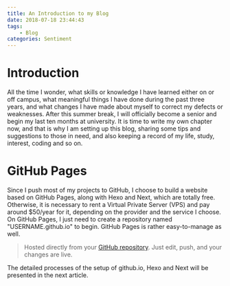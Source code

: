 ```yaml
---
title: An Introduction to my Blog
date: 2018-07-18 23:44:43
tags:
	- Blog
categories: Sentiment
---
```


# Introduction

All the time I wonder, what skills or knowledge I have learned either on or off campus, what meaningful things I have done during the past three years, and what changes I have made about myself to correct my defects or weaknesses. After this summer break, I will officially become a senior and begin my last ten months at university. It is time to write my own chapter now, and that is why I am setting up this blog, sharing some tips and suggestions to those in need, and also keeping a record of my life, study, interest, coding and so on. 

<!-- more -->

# GitHub Pages

Since I push most of my projects to GitHub, I choose to build a website based on GitHub Pages, along with Hexo and Next, which are totally free. Otherwise, it is necessary to rent a Virtual Private Server (VPS) and pay around $50/year for it, depending on the provider and the service I choose. On GitHub Pages, I just need to create a repository named "USERNAME.github.io" to begin. GitHub Pages is rather easy-to-manage as well. 

> Hosted directly from your [GitHub repository](https://github.com/alfredbowenfeng). Just edit, push, and your changes are live. 

The detailed processes of the setup of github.io, Hexo and Next will be presented in the next article. 
